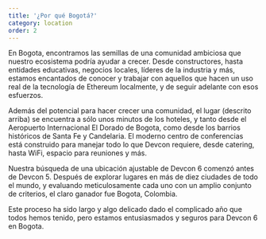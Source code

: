 ```yaml
---
title: '¿Por qué Bogotá?'
category: location
order: 2
---
```


En Bogota, encontramos las semillas de una comunidad ambiciosa que nuestro ecosistema podría ayudar a crecer. Desde constructores, hasta entidades educativas, negocios locales, líderes de la industria y más, estamos encantados de conocer y trabajar con aquellos que hacen un uso real de la tecnología de Ethereum localmente, y de seguir adelante con esos esfuerzos.

Además del potencial para hacer crecer una comunidad, el lugar (descrito arriba) se encuentra a sólo unos minutos de los hoteles, y tanto desde el Aeropuerto Internacional El Dorado de Bogota, como desde los barrios históricos de Santa Fe y Candelaria. El moderno centro de conferencias está construido para manejar todo lo que Devcon requiere, desde catering, hasta WiFi, espacio para reuniones y más.

Nuestra búsqueda de una ubicación ajustable de Devcon 6 comenzó antes de Devcon 5. Después de explorar lugares en más de diez ciudades de todo el mundo, y evaluando meticulosamente cada uno con un amplio conjunto de criterios, el claro ganador fue Bogota, Colombia.

Este proceso ha sido largo y algo delicado dado el complicado año que todos hemos tenido, pero estamos entusiasmados y seguros para Devcon 6 en Bogota.
